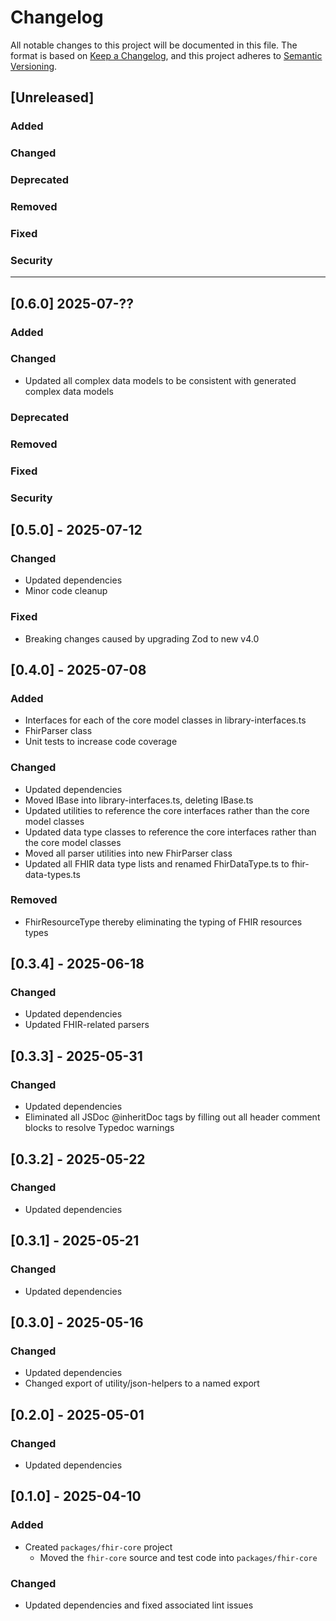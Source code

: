 # Changelog

All notable changes to this project will be documented in this file.
The format is based on [Keep a Changelog](https://keepachangelog.com/en/1.1.0/), and this project adheres to [Semantic Versioning](https://semver.org/spec/v2.0.0.html).

## [Unreleased]

### Added

### Changed

### Deprecated

### Removed

### Fixed

### Security

---

## [0.6.0] 2025-07-??

### Added

### Changed

- Updated all complex data models to be consistent with generated complex data models

### Deprecated

### Removed

### Fixed

### Security


## [0.5.0] - 2025-07-12

### Changed

- Updated dependencies
- Minor code cleanup

### Fixed

- Breaking changes caused by upgrading Zod to new v4.0


## [0.4.0] - 2025-07-08

### Added

- Interfaces for each of the core model classes in library-interfaces.ts
- FhirParser class
- Unit tests to increase code coverage

### Changed

- Updated dependencies
- Moved IBase into library-interfaces.ts, deleting IBase.ts
- Updated utilities to reference the core interfaces rather than the core model classes
- Updated data type classes to reference the core interfaces rather than the core model classes
- Moved all parser utilities into new FhirParser class
- Updated all FHIR data type lists and renamed FhirDataType.ts to fhir-data-types.ts

### Removed

- FhirResourceType thereby eliminating the typing of FHIR resources types


## [0.3.4] - 2025-06-18

### Changed

- Updated dependencies
- Updated FHIR-related parsers


## [0.3.3] - 2025-05-31

### Changed

- Updated dependencies
- Eliminated all JSDoc @inheritDoc tags by filling out all header comment blocks to resolve Typedoc warnings


## [0.3.2] - 2025-05-22

### Changed

- Updated dependencies


## [0.3.1] - 2025-05-21

### Changed

- Updated dependencies


## [0.3.0] - 2025-05-16

### Changed

- Updated dependencies
- Changed export of utility/json-helpers to a named export

## [0.2.0] - 2025-05-01

### Changed

- Updated dependencies


## [0.1.0] - 2025-04-10

### Added

- Created `packages/fhir-core` project
  - Moved the `fhir-core` source and test code into `packages/fhir-core`

### Changed

- Updated dependencies and fixed associated lint issues
